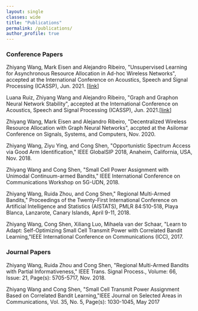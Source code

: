 ```yaml
---
layout: single
classes: wide
title: "Publications"
permalink: /publications/
author_profile: true
---
```




### Conference Papers

Zhiyang Wang, Mark Eisen and  Alejandro Ribeiro, "Unsupervised Learning for Asynchronous Resource Allocation in Ad-hoc Wireless Networks", accepted at the International Conference on Acoustics, Speech and Signal Processing (ICASSP), Jun. 2021. [[link](/Papers/unsupervised-icassp21.pdf)]<br>

Luana Ruiz, Zhiyang Wang and Alejandro Ribeiro, "Graph and Graphon Neural Network Stability", accepted at the International Conference on Acoustics, Speech and Signal Processing (ICASSP),  Jun. 2021.[[link](/Papers/graphon-stability.pdf)]<br>

Zhiyang Wang, Mark Eisen and  Alejandro Ribeiro, "Decentralized Wireless Resource Allocation with Graph Neural Networks", accpted at the Asilomar Conference on Signals, Systems, and Computers, Nov. 2020.<br>

Zhiyang Wang, Ziyu Ying, and Cong Shen, "Opportunistic Spectrum Access via Good Arm Identification," IEEE GlobalSIP 2018, Anaheim, California, USA, Nov. 2018.<br>

Zhiyang Wang and Cong Shen, "Small Cell Power Assignment with Unimodal Continuum-armed Bandits," IEEE International Conference on Communications Workshop on 5G-UDN, 2018.<br>

Zhiyang Wang, Ruida Zhou, and Cong Shen," Regional Multi-Armed Bandits," Proceedings of the Twenty-First International Conference on Artificial Intelligence and Statistics (AISTATS), PMLR 84:510-518, Playa Blanca, Lanzarote, Canary Islands, April 9-11, 2018.<br>

Zhiyang Wang, Cong Shen, Xiliang Luo, Mihaela van der Schaar, "Learn to Adapt: Self-Optimizing Small Cell Transmit Power with Correlated Bandit Learning,"IEEE International Conference on Communications (ICC), 2017.<br>


### Journal Papers

Zhiyang Wang, Ruida Zhou and Cong Shen, "Regional Multi-Armed Bandits with Partial Informativeness," IEEE Trans. Signal Process., Volume: 66, Issue: 21, Page(s): 5705-5717, Nov. 2018.<br>

Zhiyang Wang and Cong Shen, "Small Cell Transmit Power Assignment Based on Correlated Bandit Learning,"IEEE Journal on Selected Areas in Communications, Vol. 35, No. 5, Page(s): 1030-1045, May 2017


